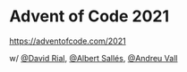 # Advent of Code 2021

https://adventofcode.com/2021 

w/ [@David Rial](https://github.com/DavidRialFigols/adventOfCode2021), [@Albert Sallés](https://github.com/albertsalles4/advent-of-code-2021), [@Andreu Vall](https://github.com/andreu-vall/advent-of-code-2021)
